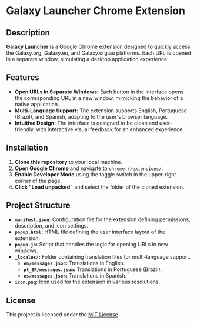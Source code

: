 # Galaxy Launcher Chrome Extension

## Description

**Galaxy Launcher** is a Google Chrome extension designed to quickly access the Galaxy.org, Galaxy.eu, and Galaxy.org.au platforms. Each URL is opened in a separate window, simulating a desktop application experience.

## Features

- **Open URLs in Separate Windows:** Each button in the interface opens the corresponding URL in a new window, mimicking the behavior of a native application.
- **Multi-Language Support:** The extension supports English, Portuguese (Brazil), and Spanish, adapting to the user's browser language.
- **Intuitive Design:** The interface is designed to be clean and user-friendly, with interactive visual feedback for an enhanced experience.

## Installation

1. **Clone this repository** to your local machine.
2. **Open Google Chrome** and navigate to `chrome://extensions/`.
3. **Enable Developer Mode** using the toggle switch in the upper-right corner of the page.
4. **Click "Load unpacked"** and select the folder of the cloned extension.

## Project Structure

- **`manifest.json`:** Configuration file for the extension defining permissions, description, and icon settings.
- **`popup.html`:** HTML file defining the user interface layout of the extension.
- **`popup.js`:** Script that handles the logic for opening URLs in new windows.
- **`_locales/`:** Folder containing translation files for multi-language support.
  - **`en/messages.json`:** Translations in English.
  - **`pt_BR/messages.json`:** Translations in Portuguese (Brazil).
  - **`es/messages.json`:** Translations in Spanish.
- **`icon.png`:** Icon used for the extension in various resolutions.

## License

This project is licensed under the [MIT License](LICENSE).
